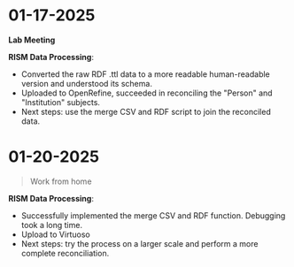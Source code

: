 # 01-17-2025

**Lab Meeting**

**RISM Data Processing**:
- Converted the raw RDF .ttl data to a more readable human-readable version and understood its schema.
- Uploaded to OpenRefine, succeeded in reconciling the "Person" and "Institution" subjects.
- Next steps: use the merge CSV and RDF script to join the reconciled data.

# 01-20-2025

> Work from home

**RISM Data Processing**:
- Successfully implemented the merge CSV and RDF function. Debugging took a long time.
- Upload to Virtuoso
- Next steps: try the process on a larger scale and perform a more complete reconciliation.